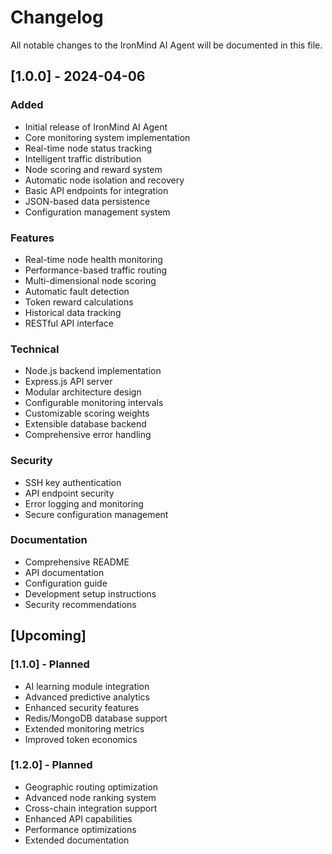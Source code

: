 # Changelog

All notable changes to the IronMind AI Agent will be documented in this file.

## [1.0.0] - 2024-04-06

### Added
- Initial release of IronMind AI Agent
- Core monitoring system implementation
- Real-time node status tracking
- Intelligent traffic distribution
- Node scoring and reward system
- Automatic node isolation and recovery
- Basic API endpoints for integration
- JSON-based data persistence
- Configuration management system

### Features
- Real-time node health monitoring
- Performance-based traffic routing
- Multi-dimensional node scoring
- Automatic fault detection
- Token reward calculations
- Historical data tracking
- RESTful API interface

### Technical
- Node.js backend implementation
- Express.js API server
- Modular architecture design
- Configurable monitoring intervals
- Customizable scoring weights
- Extensible database backend
- Comprehensive error handling

### Security
- SSH key authentication
- API endpoint security
- Error logging and monitoring
- Secure configuration management

### Documentation
- Comprehensive README
- API documentation
- Configuration guide
- Development setup instructions
- Security recommendations

## [Upcoming]

### [1.1.0] - Planned
- AI learning module integration
- Advanced predictive analytics
- Enhanced security features
- Redis/MongoDB database support
- Extended monitoring metrics
- Improved token economics

### [1.2.0] - Planned
- Geographic routing optimization
- Advanced node ranking system
- Cross-chain integration support
- Enhanced API capabilities
- Performance optimizations
- Extended documentation 